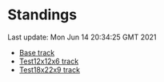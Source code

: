 # Standings

Last update: Mon Jun 14 20:34:25 GMT 2021

* [Base track](comps/Base/2021-06-14/standings.md)
* [Test12x12x6 track](comps/Test12x12x6/2021-06-14/standings.md)
* [Test18x22x9 track](comps/Test18x22x9/2021-06-14/standings.md)
